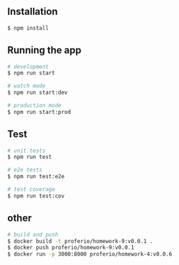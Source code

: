 ## Installation

```bash
$ npm install
```

## Running the app

```bash
# development
$ npm run start

# watch mode
$ npm run start:dev

# production mode
$ npm run start:prod
```

## Test

```bash
# unit tests
$ npm run test

# e2e tests
$ npm run test:e2e

# test coverage
$ npm run test:cov
```

## other

```bash
# build and push
$ docker build -t proferio/homework-9:v0.0.1 .
$ docker push proferio/homework-9:v0.0.1
$ docker run -p 3000:8000 proferio/homework-4:v0.0.6
```
